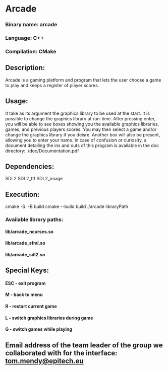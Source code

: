 # Arcade

### Binary name: arcade
### Language: C++
### Compilation: CMake

## Description:
Arcade is a gaming platform and program that lets the user choose a game to play and keeps a register of player scores.

## Usage:
It take as its argument the graphics library to be used at the start. It is possible to change the graphics library at run-time.
After pressing enter, you will be able to see boxes showing you the available graphics libraries, games, and previous players scores.
You may then select a game and/or change the graphics library if you deisre. Another box will also be present, allowing you to enter your name.
In case of confusion or curiosity, a document detailing the ins and outs of this program is available in the doc directory: ./doc/Documentation.pdf

## Dependencies:
SDL2
SDL2_ttf
SDL2_image

## Execution:
cmake -S. -B build
cmake --build build
./arcade libraryPath

### Available library paths:
#### lib/arcade_ncurses.so
#### lib/arcade_sfml.so
#### lib/arcade_sdl2.so

## Special Keys:
#### ESC - exit program
#### M - back to menu
#### R - restart current game
#### L - switch graphics libraries during game
#### G - switch games while playing

## Email address of the team leader of the group we collaborated with for the interface: tom.mendy@epitech.eu
